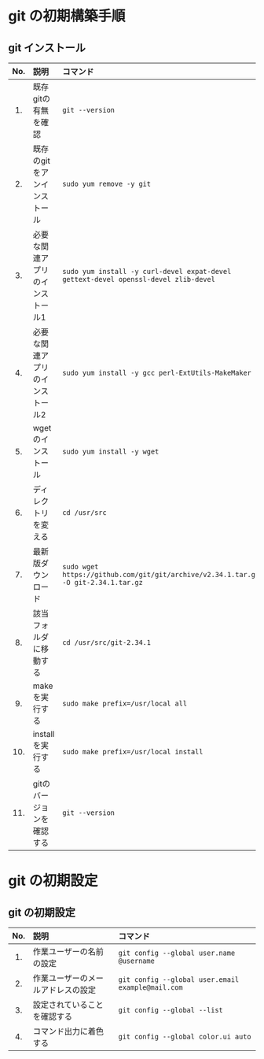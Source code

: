 # git の初期構築手順
## git インストール
|No.|説明|コマンド|
|:---:|:---|:---|
|1.|既存gitの有無を確認|`git --version`|
|2.|既存のgitをアンインストール|`sudo yum remove -y git`|
|3.|必要な関連アプリのインストール1|`sudo yum install -y curl-devel expat-devel gettext-devel openssl-devel zlib-devel`|
|4.|必要な関連アプリのインストール2|`sudo yum install -y gcc perl-ExtUtils-MakeMaker`|
|5.|wgetのインストール|`sudo yum install -y wget`|
|6.|ディレクトリを変える|`cd /usr/src`|
|7.|最新版ダウンロード|`sudo wget https://github.com/git/git/archive/v2.34.1.tar.gz -O git-2.34.1.tar.gz`|
|8.|該当フォルダに移動する|`cd /usr/src/git-2.34.1`|
|9.|makeを実行する|`sudo make prefix=/usr/local all`|
|10.|installを実行する|`sudo make prefix=/usr/local install`|
|11.|gitのバージョンを確認する|`git --version`|
# git の初期設定
## git の初期設定
|No.|説明|コマンド|
|:---:|:---|:---|
|1.|作業ユーザーの名前の設定|`git config --global user.name @username`|
|2.|作業ユーザーのメールアドレスの設定|`git config --global user.email example@mail.com`|
|3.|設定されていることを確認する|`git config --global --list`|
|4.|コマンド出力に着色する|`git config --global color.ui auto`|
